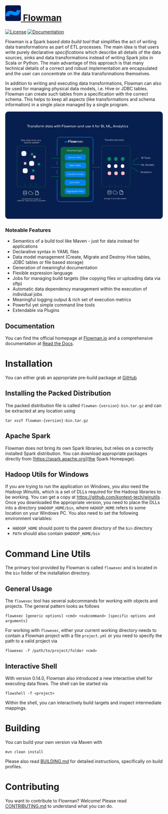 # [![Flowman Logo](docs/images/flowman-favicon.png) Flowman](https://flowman.io)

[![License](https://img.shields.io/badge/License-Apache%202.0-blue.svg)](https://opensource.org/licenses/Apache-2.0)
[![Documentation](https://readthedocs.org/projects/flowman/badge/?version=latest)](https://flowman.readthedocs.io/en/latest/)

Flowman is a Spark based *data build tool* that simplifies the act of writing data transformations as part of ETL
processes. The main idea is that users write purely declarative *specifications* which describe all details of the
data sources, sinks and data transformations instead of writing Spark jobs in Scala or Python. The main advantage of 
this approach is that many technical details of a correct and robust implementation are encapsulated and the user
can concentrate on the data transformations themselves.

In addition to writing and executing data transformations, Flowman can also be used for managing physical data models, 
i.e. Hive or JDBC tables. Flowman can create such tables from a specification with the correct schema. This helps to 
keep all aspects (like transformations and schema information) in a single place managed by a single program.

[![Flowman Diagram](docs/images/flowman-overview.png)](https://flowman.io)


### Noteable Features

* Semantics of a build tool like Maven - just for data instead for applications
* Declarative syntax in YAML files
* Data model management (Create, Migrate and Destroy Hive tables, JDBC tables or file based storage)
* Generation of meaningful documentation 
* Flexible expression language
* Jobs for managing build targets (like copying files or uploading data via sftp)
* Automatic data dependency management within the execution of individual jobs
* Meaningful logging output & rich set of execution metrics
* Powerful yet simple command line tools
* Extendable via Plugins


## Documentation

You can find the official homepage at [Flowman.io](https://flowman.io)
 and a comprehensive documentation at [Read the Docs](https://docs.flowman.io). 


# Installation

You can either grab an appropriate pre-build package at [GitHub](https://github.com/dimajix/flowman/releases) 

## Installing the Packed Distribution 

The packed distribution file is called `flowman-{version}-bin.tar.gz` and can be extracted at any 
location using
```shell
tar xvzf flowman-{version}-bin.tar.gz
```

## Apache Spark

Flowman does not bring its own Spark libraries, but relies on a correctly installed Spark distribution. You can 
download appropriate packages directly from [https://spark.apache.org](the Spark Homepage). 

## Hadoop Utils for Windows

If you are trying to run the application on Windows, you also need the *Hadoop Winutils*, which is a set of
DLLs required for the Hadoop libraries to be working. You can get a copy at https://github.com/kontext-tech/winutils .
Once you downloaded the appropriate version, you need to place the DLLs into a directory `$HADOOP_HOME/bin`, where
`HADOOP_HOME` refers to some location on your Windows PC. You also need to set the following environment variables:
* `HADOOP_HOME` should point to the parent directory of the `bin` directory
* `PATH` should also contain `$HADOOP_HOME/bin`


# Command Line Utils

The primary tool provided by Flowman is called `flowexec` and is located in the `bin` folder of the 
installation directory.

## General Usage

The `flowexec` tool has several subcommands for working with objects and projects. The general pattern 
looks as follows
```shell
flowexec [generic options] <cmd> <subcommand> [specific options and arguments]
```

For working with `flowexec`, either your current working directory needs to contain a Flowman
project with a file `project.yml` or you need to specify the path to a valid project via
```shell
flowexec -f /path/to/project/folder <cmd>
```
    
## Interactive Shell

With version 0.14.0, Flowman also introduced a new interactive shell for executing data flows. The shell can be
started via
```shell
flowshell -f <project>
```
    
Within the shell, you can interactively build targets and inspect intermediate mappings.


# Building

You can build your own version via Maven with
```shell
mvn clean install
```
Please also read [BUILDING.md](BUILDING.md) for detailed instructions, specifically on build profiles.


# Contributing

You want to contribute to Flowman? Welcome! Please read [CONTRIBUTING.md](CONTRIBUTING.md) to understand what you can 
do.
